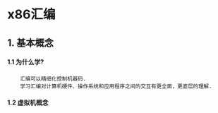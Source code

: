 #                             				x86汇编

## 1. 基本概念

#### 1.1 为什么学?

```
	汇编可以精细化控制机器码.
	学习汇编对计算机硬件、操作系统和应用程序之间的交互有更全面，更底层的理解.
```

#### 1.2 虚拟机概念

